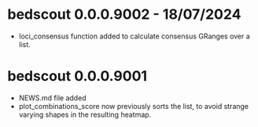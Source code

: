 # bedscout 0.0.0.9002 - 18/07/2024

* loci_consensus function added to calculate consensus GRanges over a list.

# bedscout 0.0.0.9001

* NEWS.md file added
* plot_combinations_score now previously sorts the list, to avoid strange
varying shapes in the resulting heatmap.
